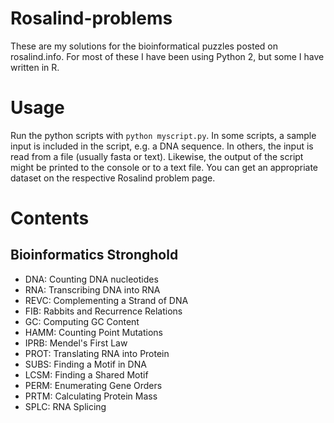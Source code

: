 # Rosalind-problems
These are my solutions for the bioinformatical puzzles posted on rosalind.info. For most of these I have been using Python 2, but some I have written in R. 

# Usage
Run the python scripts with ```python myscript.py```. In some scripts, a sample input is included in the script, e.g. a DNA sequence. In others, the input is read from a file (usually fasta or text). Likewise, the output of the script might be printed to the console or to a text file. You can get an appropriate dataset on the respective Rosalind problem page. 

# Contents
## Bioinformatics Stronghold
+ DNA: Counting DNA nucleotides
+ RNA: Transcribing DNA into RNA
+ REVC: Complementing a Strand of DNA 
+ FIB: Rabbits and Recurrence Relations
+ GC: Computing GC Content 
+ HAMM: Counting Point Mutations 
+ IPRB: Mendel's First Law 
+ PROT: Translating RNA into Protein 
+ SUBS: Finding a Motif in DNA
+ LCSM: Finding a Shared Motif 
+ PERM: Enumerating Gene Orders 
+ PRTM: Calculating Protein Mass
+ SPLC: RNA Splicing 
